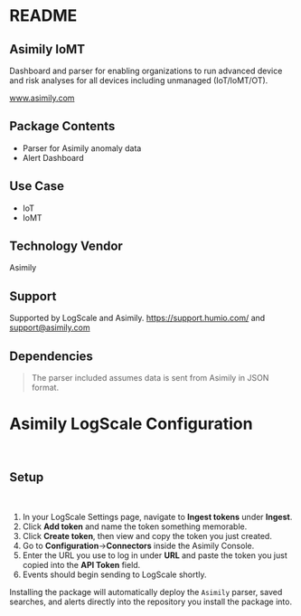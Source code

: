 # README
## Asimily IoMT

Dashboard and parser for enabling organizations to run advanced device and risk analyses for all devices including unmanaged (IoT/IoMT/OT).

www.asimily.com

## Package Contents
- Parser for Asimily anomaly data
- Alert Dashboard

## Use Case
- IoT
- IoMT

## Technology Vendor
Asimily

## Support
Supported by LogScale and Asimily. https://support.humio.com/ and support@asimily.com

## Dependencies
> The parser included assumes data is sent from Asimily in JSON format.

# Asimily LogScale Configuration
​
## Setup
​
1. In your LogScale Settings page, navigate to **Ingest tokens** under **Ingest**.
2. Click **Add token** and name the token something memorable.
3. Click **Create token**, then view and copy the token you just created.
4. Go to **Configuration**->**Connectors** inside the Asimily Console.
5. Enter the URL you use to log in under **URL** and paste the token you just copied into the **API Token** field.
6. Events should begin sending to LogScale shortly.

Installing the package will automatically deploy the `Asimily`
parser, saved searches, and alerts directly into the repository you
install the package into.
      
